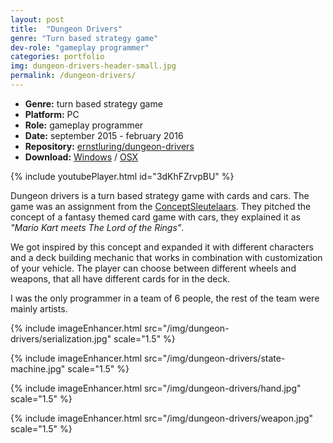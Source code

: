 ```yaml
---
layout: post
title:  "Dungeon Drivers"
genre: "Turn based strategy game"
dev-role: "gameplay programmer"
categories: portfolio
img: dungeon-drivers-header-small.jpg
permalink: /dungeon-drivers/
---
```

* __Genre:__ turn based strategy game
* __Platform:__ PC
* __Role:__ gameplay programmer
* __Date:__ september 2015 - february 2016
* __Repository:__ [ernstluring/dungeon-drivers][github]
* __Download:__ [Windows][windowsBuild] / [OSX][osxBuild]

{% include youtubePlayer.html id="3dKhFZrvpBU" %}

Dungeon drivers is a turn based strategy game with cards and cars.
The game was an assignment from the [ConceptSleutelaars][conceptsleutelaars]. They pitched the concept of a fantasy themed card game with cars, they explained it as *"Mario Kart meets The Lord of the Rings"*.

We got inspired by this concept and expanded it with different characters and a deck building mechanic that works in combination with customization of your vehicle. The player can choose between different
wheels and weapons, that all have different cards for in the deck.

I was the only programmer in a team of 6 people, the rest of the team were mainly artists.

{% include imageEnhancer.html src="/img/dungeon-drivers/serialization.jpg" scale="1.5" %}

{% include imageEnhancer.html src="/img/dungeon-drivers/state-machine.jpg" scale="1.5" %}

{% include imageEnhancer.html src="/img/dungeon-drivers/hand.jpg" scale="1.5" %}

{% include imageEnhancer.html src="/img/dungeon-drivers/weapon.jpg" scale="1.5" %}

[windowsBuild]: https://drive.google.com/file/d/0B-0-Rr7MTDqgaWNURmpjM2tNQlk/view?usp=sharing
[osxBuild]: https://drive.google.com/file/d/0B-0-Rr7MTDqgRXlyTGFQVFBJQVU/view?usp=sharing
[conceptsleutelaars]: www.conceptsleutelaars.nl
[github]: https://github.com/ernstluring/dungeon-drivers
